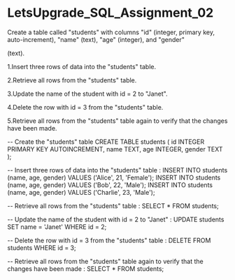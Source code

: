 # LetsUpgrade_SQL_Assignment_02

Create a table called "students" with columns "id" (integer, primary key, auto-increment), "name" (text), "age" (integer), and "gender"

(text).

1.Insert three rows of data into
the "students" table.

2.Retrieve all rows from the "students" table.

3.Update the name of the student with id = 2 to "Janet".

4.Delete the row with id = 3 from the "students" table.

5.Retrieve all rows from the "students" table again to verify that the changes have been made.



-- Create the "students" table
CREATE TABLE students (
  id INTEGER PRIMARY KEY AUTOINCREMENT,
  name TEXT,
  age INTEGER,
  gender TEXT
);

-- Insert three rows of data into the "students" table :
INSERT INTO students (name, age, gender) VALUES ('Alice', 21, 'Female');
INSERT INTO students (name, age, gender) VALUES ('Bob', 22, 'Male');
INSERT INTO students (name, age, gender) VALUES ('Charlie', 23, 'Male');

-- Retrieve all rows from the "students" table :
SELECT * FROM students;

-- Update the name of the student with id = 2 to "Janet" : 
UPDATE students SET name = 'Janet' WHERE id = 2;

-- Delete the row with id = 3 from the "students" table :
DELETE FROM students WHERE id = 3;

-- Retrieve all rows from the "students" table again to verify that the changes have been made :
SELECT * FROM students;
